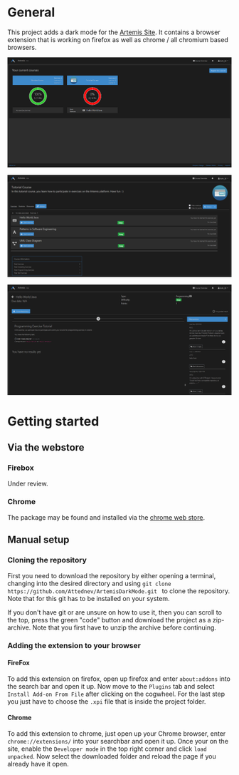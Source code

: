 # General
This project adds a dark mode for the [Artemis Site](https://artemis.ase.in.tum.de).
It contains a browser extension that is working on firefox as well as chrome / all chromium based browsers.

![Homepage](./images/homepage.png)

![Courses](./images/course.png)

![Exercise](./images/exercise.png)

# Getting started
## Via the webstore
### Firebox
Under review.

### Chrome
The package may be found and installed via the [chrome web store](https://chrome.google.com/webstore/detail/artemis-darkmode/gijmcmgbmbciflkifmmmhbdleiifcbdk).

## Manual setup
### Cloning the repository
First you need to download the repository by either opening a terminal, changing into the desired directory and using
```git clone https://github.com/Attednev/ArtemisDarkMode.git ``` to clone the repository. Note that for this git has to be installed on your system.

If you don't have git or are unsure on how to use it, then you can scroll to the top, press the green "code" button and download the project as a zip-archive. Note that you first have to unzip the archive before continuing.

### Adding the extension to your browser
#### FireFox
To add this extension on firefox, open up firefox and enter ```about:addons``` into the search bar and open it up. Now move to the ```Plugins``` tab and select ```Install Add-on From File``` after clicking on the cogwheel. For the last step you just have to choose the ```.xpi``` file that is inside the project folder.

#### Chrome
To add this extension to chrome, just open up your Chrome browser, enter ```chrome://extensions/``` into your searchbar and open it up.
Once your on the site, enable the ```Developer mode``` in the top right corner and click ```load unpacked```. Now select the downloaded folder and reload the page if you already have it open.

